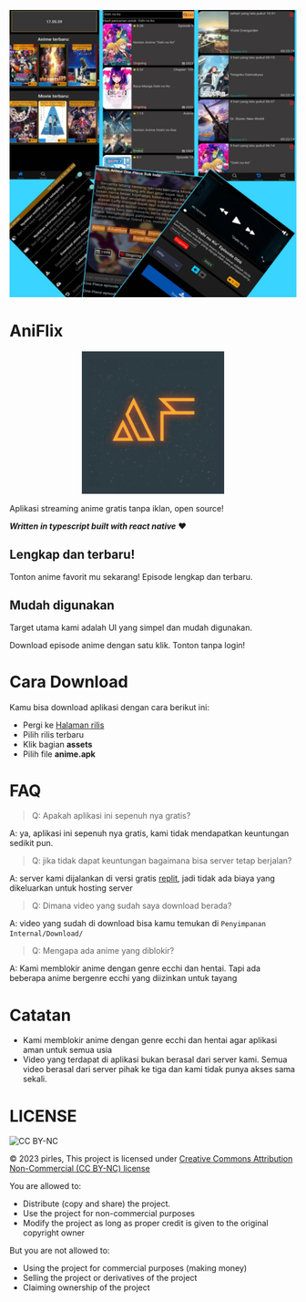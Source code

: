 ![screenshot](./githubAssets/screenshot.jpg)


# AniFlix

<p align="center">
  <img src="./android/app/src/main/res/playstore-icon.png" width="250" height="250" alt="logo aplikasi">
</p>

Aplikasi streaming anime gratis tanpa iklan, open source!

**_Written in typescript built with react native_** :heart:

## Lengkap dan terbaru!

Tonton anime favorit mu sekarang! Episode lengkap dan terbaru.

## Mudah digunakan

Target utama kami adalah UI yang simpel dan mudah digunakan.

Download episode anime dengan satu klik. Tonton tanpa login!

# Cara Download

Kamu bisa download aplikasi dengan cara berikut ini:

- Pergi ke [Halaman rilis](https://github.com/FightFarewellFearless/AniFlix/releases)
- Pilih rilis terbaru
- Klik bagian **assets**
- Pilih file **anime.apk**

# FAQ

> Q: Apakah aplikasi ini sepenuh nya gratis?

A: ya, aplikasi ini sepenuh nya gratis, kami tidak mendapatkan keuntungan sedikit pun.

> Q: jika tidak dapat keuntungan bagaimana bisa server tetap berjalan?

A: server kami dijalankan di versi gratis [replit](https://replit.com), jadi tidak ada biaya yang dikeluarkan untuk hosting server

> Q: Dimana video yang sudah saya download berada?

A: video yang sudah di download bisa kamu temukan di `Penyimpanan Internal/Download/`

> Q: Mengapa ada anime yang diblokir?

A: Kami memblokir anime dengan genre ecchi dan hentai. Tapi ada beberapa anime bergenre ecchi yang diizinkan untuk tayang

# Catatan

- Kami memblokir anime dengan genre ecchi dan hentai agar aplikasi aman untuk semua usia
- Video yang terdapat di aplikasi bukan berasal dari server kami.
Semua video berasal dari server pihak ke tiga dan kami tidak punya akses sama sekali.

# LICENSE

![CC BY-NC](http://mirrors.creativecommons.org/presskit/buttons/80x15/png/by-nc.png)

&copy; 2023 pirles, This project is licensed under [Creative Commons Attribution Non-Commercial (CC BY-NC) license](https://creativecommons.org/licenses/by-nc/4.0/)

You are allowed to:
* Distribute (copy and share) the project.
* Use the project for non-commercial purposes
* Modify the project as long as proper credit is given to the original copyright owner

But you are not allowed to:

* Using the project for commercial purposes (making money)
* Selling the project or derivatives of the project
* Claiming ownership of the project
